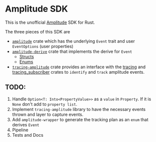 # Amplitude SDK

This is the unofficial [Amplitude](https://amplitude.com/) SDK for Rust.

The three pieces of this SDK are

- [`amplitude`](https://github.com/IpFruion/Amplitude/tree/main/amplitude/README.md) crate which has the underlying `Event` trait and user `EventOptions` (user properties)
- [`amplitude-derive`](https://github.com/IpFruion/Amplitude/tree/main/amplitude-derive/README.md) crate that implements the derive for `Event`
  - [Structs](https://github.com/IpFruion/Amplitude/tree/main/amplitude-derive/README.md#structs)
  - [Enums](https://github.com/IpFruion/Amplitude/tree/main/amplitude-derive/README.md#enums)
- [`tracing-amplitude`](https://github.com/IpFruion/Amplitude/tree/main/tracing-amplitude/README.md) crate provides an interface with the [tracing](https://docs.rs/tracing/latest/tracing/) and [tracing_subscriber](https://docs.rs/tracing-subscriber/latest/tracing_subscriber/) crates to `identify` and `track` amplitude events.

## TODO:

1. Handle `Option<T: Into<PropertyValue>>` as a `value` in `Property`. If it is `None` don't add to `property list`.
2. Implement `tracing-amplitude` library to have the necessary events thrown and layer to capture events.
3. Add `amplitude-wrapper` to generate the tracking plan as an `enum` that derives `Event`
4. Pipeline
5. Tests and Docs
